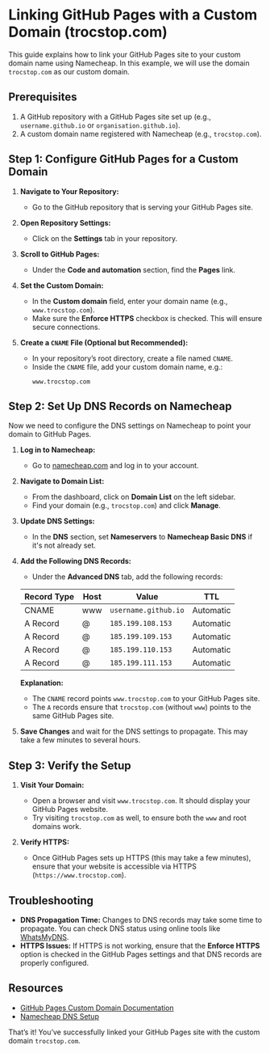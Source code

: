 # Linking GitHub Pages with a Custom Domain (trocstop.com)

This guide explains how to link your GitHub Pages site to your custom domain name using Namecheap. In this example, we will use the domain `trocstop.com` as our custom domain.

## Prerequisites

1. A GitHub repository with a GitHub Pages site set up (e.g., `username.github.io` or `organisation.github.io`).
2. A custom domain name registered with Namecheap (e.g., `trocstop.com`).

## Step 1: Configure GitHub Pages for a Custom Domain

1. **Navigate to Your Repository:**
   - Go to the GitHub repository that is serving your GitHub Pages site.

2. **Open Repository Settings:**
   - Click on the **Settings** tab in your repository.

3. **Scroll to GitHub Pages:**
   - Under the **Code and automation** section, find the **Pages** link.

4. **Set the Custom Domain:**
   - In the **Custom domain** field, enter your domain name (e.g., `www.trocstop.com`).
   - Make sure the **Enforce HTTPS** checkbox is checked. This will ensure secure connections.

5. **Create a `CNAME` File (Optional but Recommended):**
   - In your repository’s root directory, create a file named `CNAME`.
   - Inside the `CNAME` file, add your custom domain name, e.g.:
     ```
     www.trocstop.com
     ```

## Step 2: Set Up DNS Records on Namecheap

Now we need to configure the DNS settings on Namecheap to point your domain to GitHub Pages.

1. **Log in to Namecheap:**
   - Go to [namecheap.com](https://www.namecheap.com) and log in to your account.

2. **Navigate to Domain List:**
   - From the dashboard, click on **Domain List** on the left sidebar.
   - Find your domain (e.g., `trocstop.com`) and click **Manage**.

3. **Update DNS Settings:**
   - In the **DNS** section, set **Nameservers** to **Namecheap Basic DNS** if it's not already set.

4. **Add the Following DNS Records:**

   - Under the **Advanced DNS** tab, add the following records:

   | Record Type | Host           | Value                          | TTL  |
   |-------------|----------------|--------------------------------|------|
   | CNAME       | www            | `username.github.io`           | Automatic |
   | A Record    | @              | `185.199.108.153`              | Automatic |
   | A Record    | @              | `185.199.109.153`              | Automatic |
   | A Record    | @              | `185.199.110.153`              | Automatic |
   | A Record    | @              | `185.199.111.153`              | Automatic |

   **Explanation:**
   - The `CNAME` record points `www.trocstop.com` to your GitHub Pages site.
   - The `A` records ensure that `trocstop.com` (without `www`) points to the same GitHub Pages site.

5. **Save Changes** and wait for the DNS settings to propagate. This may take a few minutes to several hours.

## Step 3: Verify the Setup

1. **Visit Your Domain:**
   - Open a browser and visit `www.trocstop.com`. It should display your GitHub Pages website.
   - Try visiting `trocstop.com` as well, to ensure both the `www` and root domains work.

2. **Verify HTTPS:**
   - Once GitHub Pages sets up HTTPS (this may take a few minutes), ensure that your website is accessible via HTTPS (`https://www.trocstop.com`).

## Troubleshooting

- **DNS Propagation Time:** Changes to DNS records may take some time to propagate. You can check DNS status using online tools like [WhatsMyDNS](https://www.whatsmydns.net/).
- **HTTPS Issues:** If HTTPS is not working, ensure that the **Enforce HTTPS** option is checked in the GitHub Pages settings and that DNS records are properly configured.

## Resources

- [GitHub Pages Custom Domain Documentation](https://docs.github.com/en/pages/configuring-a-custom-domain-for-your-github-pages-site)
- [Namecheap DNS Setup](https://www.namecheap.com/support/knowledgebase/article.aspx/9776/2237/how-to-set-up-dns-records-for-your-domain-in-namecheap)

That’s it! You’ve successfully linked your GitHub Pages site with the custom domain `trocstop.com`.
